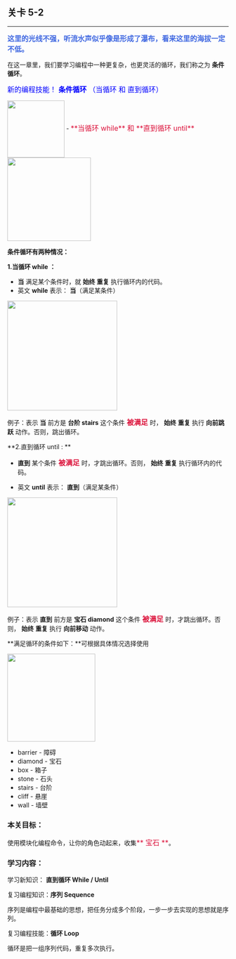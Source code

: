 ## 关卡 5-2

------
<font color=#4169E1 size=3>**这里的光线不强，听流水声似乎像是形成了瀑布，看来这里的海拔一定不低。**</font>

在这一章里，我们要学习编程中一种更复杂，也更灵活的循环，我们称之为 **条件循环**。

<font color=#0000FF size=3>新的编程技能！ **条件循环** （当循环 和 直到循环）</font>

<img src="./scene/image/while_until.png" width = "130" alt="" align=center />
 - <font color=#DC143C size=3>**当循环 while** 和 **直到循环 until**</font>

<img src="./scene/image/while_until_list.png" width = "190" alt="" align=center />

**条件循环有两种情况：**

**1.当循环 while ：**

 - **当** 满足某个条件时，就 **始终** **重复** 执行循环内的代码。 
 - 英文 **while** 表示： **当**（满足某条件）

<img src="./scene/image/while_eg.png" width = "250" alt="" align=center />
 
例子：表示 **当** 前方是 **台阶 stairs** 这个条件<font color=#DC143C size=3> **被满足** </font>时， **始终** **重复** 执行 **向前跳跃** 动作。否则，跳出循环。


**2.直到循环 until : ** 

 - **直到** 某个条件<font color=#DC143C size=3> **被满足** </font>时，才跳出循环。否则， **始终** **重复** 执行循环内的代码。

 - 英文 **until** 表示： **直到**（满足某条件）

<img src="./scene/image/until_eg.png" width = "250" alt="" align=center />
 
例子：表示 **直到** 前方是 **宝石 diamond** 这个条件<font color=#DC143C size=3> **被满足** </font>时，才跳出循环。否则， **始终** **重复** 执行 **向前移动** 动作。


**满足循环的条件如下：**可根据具体情况选择使用

<img src="./scene/image/while_until_condition_list.png" width = "200" alt="" align=center />

 - barrier - 障碍
 - diamond - 宝石
 - box     - 箱子
 - stone   - 石头
 - stairs  - 台阶
 - cliff   - 悬崖
 - wall    - 墙壁
 
 
### 本关目标：
使用模块化编程命令，让你的角色动起来，收集<font color=#DC143C size=3>** 宝石 **</font>。

### 学习内容：
学习新知识： **直到循环 While / Until**

复习编程知识：**序列 Sequence**

序列是编程中最基础的思想，把任务分成多个阶段，一步一步去实现的思想就是序列。

复习编程技能：**循环 Loop**

循环是把一组序列代码，重复多次执行。
